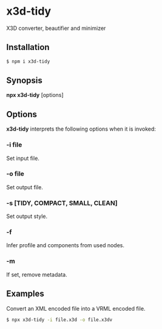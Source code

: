 # x3d-tidy

X3D converter, beautifier and minimizer

## Installation

```sh
$ npm i x3d-tidy
```

## Synopsis

**npx x3d-tidy** \[options\]

## Options

**x3d-tidy** interprets the following options when it is invoked:

### -i file

Set input file.

### -o file

Set output file.

### -s [TIDY, COMPACT, SMALL, CLEAN]

Set output style.

### -f

Infer profile and components from used nodes.

### -m

If set, remove metadata.

## Examples

Convert an XML encoded file into a VRML encoded file.

```sh
$ npx x3d-tidy -i file.x3d -o file.x3dv
```
